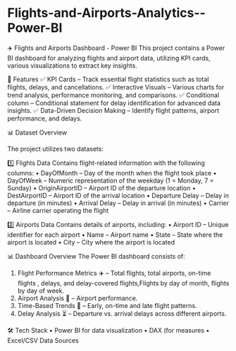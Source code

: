 # Flights-and-Airports-Analytics--Power-BI
✈️ Flights and Airports Dashboard - Power BI
This  project contains a Power BI dashboard for analyzing flights and airport data, utilizing KPI cards, various visualizations to extract key insights.

📌 Features
✅ KPI Cards – Track essential flight statistics such as total flights, delays, and cancellations.
✅ Interactive Visuals – Various charts for trend analysis, performance monitoring, and comparisons.
✅ Conditional column – Conditional statement for delay identification for advanced data insights.
✅ Data-Driven Decision Making – Identify flight patterns, airport performance, and delays.

📊 Dataset Overview

The project utilizes two datasets:

1️⃣ Flights Data 
Contains flight-related information with the following columns:
•	DayOfMonth – Day of the month when the flight took place
•	DayOfWeek – Numeric representation of the weekday (1 = Monday, 7 = Sunday)
•	OriginAirportID – Airport ID of the departure location
•	DestAirportID – Airport ID of the arrival location
•	Departure Delay – Delay in departure (in minutes)
•	Arrival Delay – Delay in arrival (in minutes)
•	Carrier – Airline carrier operating the flight

2️⃣ Airports Data 
Contains details of airports, including:
•	Airport ID – Unique identifier for each airport
•	Name – Airport name
•	State – State where the airport is located
•	City – City where the airport is located

📊 Dashboard Overview
The Power BI dashboard consists of:
1. Flight Performance Metrics ✈️ – Total flights, total airports, on-time flights , delays, and delay-covered flights,Flights by day of month, flights by day of week.
2. Airport Analysis 🏢 – Airport performance.
3. Time-Based Trends 📅 – Early, on-time and late flight patterns.
4. Delay Analysis ⏳ – Departure vs. arrival delays across different airports.

🛠️ Tech Stack
•	Power BI for data visualization
•	DAX (for measures
•	Excel/CSV Data Sources



